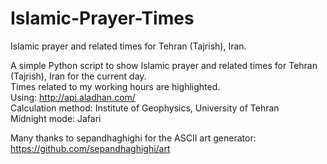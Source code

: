# Islamic-Prayer-Times
Islamic prayer and related times for Tehran (Tajrish), Iran.

A simple Python script to show Islamic prayer and related times for Tehran (Tajrish), Iran for the current day.  
Times related to my working hours are highlighted.  
Using: http://api.aladhan.com/  
Calculation method: Institute of Geophysics, University of Tehran   
Midnight mode: Jafari  

Many thanks to sepandhaghighi for the ASCII art generator:   
https://github.com/sepandhaghighi/art
